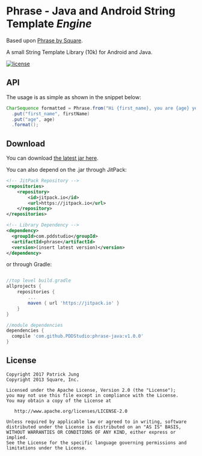 Phrase - Java and Android String Template *Engine*
==================================

Based upon [Phrase by Square](https://github.com/square/phrase).

A small String Template Library (10k) for Android and Java.

[![license](http://img.shields.io/badge/license-apache_2.0-red.svg?style=flat)](https://raw.githubusercontent.com/pddstudio/phrase-java/master/LICENSE.txt)

API
---

The usage is as simple as shown in the snippet below:

```java
CharSequence formatted = Phrase.from("Hi {first_name}, you are {age} years old.")
  .put("first_name", firstName)
  .put("age", age)
  .format();
```

Download
--------

You can download [the latest jar here](https://github.com/PDDStudio/phrase-java/releases).

You can also depend on the .jar through JitPack:

```xml
<!-- JitPack Repository -->
<repositories>
	<repository>
		<id>jitpack.io</id>
		<url>https://jitpack.io</url>
	</repository>
</repositories>

<!-- Library Dependency -->
<dependency>
  <groupId>com.pddstudio</groupId>
  <artifactId>phrase</artifactId>
  <version>(insert latest version)</version>
</dependency>
```

or through Gradle:

```groovy

//top level build.gradle
allprojects {
	repositories {
		...
		maven { url 'https://jitpack.io' }
	}
}

//module dependencies
dependencies {
  compile 'com.github.PDDStudio:phrase-java:v1.0.0'
}
```

License
-------

	Copyright 2017 Patrick Jung
    Copyright 2013 Square, Inc.

    Licensed under the Apache License, Version 2.0 (the "License");
    you may not use this file except in compliance with the License.
    You may obtain a copy of the License at

       http://www.apache.org/licenses/LICENSE-2.0

    Unless required by applicable law or agreed to in writing, software
    distributed under the License is distributed on an "AS IS" BASIS,
    WITHOUT WARRANTIES OR CONDITIONS OF ANY KIND, either express or implied.
    See the License for the specific language governing permissions and
    limitations under the License.


[jar]: http://repository.sonatype.org/service/local/artifact/maven/redirect?r=central-proxy&g=com.squareup.phrase&a=phrase&v=LATEST
